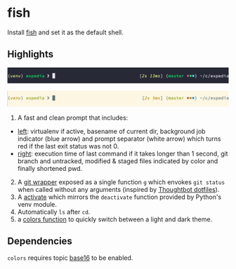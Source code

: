 # fish

Install [fish](https://fishshell.com) and set it as the default shell.

## Highlights

![prompt](../images/prompt-dark.png)

![prompt](../images/prompt-light.png)

1. A fast and clean prompt that includes:
  - [left](https://github.com/arumoy-shome/dotfiles/blob/master/fish/functions/fish_prompt.fish):
    virtualenv if active, basename of current dir, background job indicator
    (blue arrow) and prompt separator (white arrow) which turns red
    if the last exit status was not 0.
  - [right](https://github.com/arumoy-shome/dotfiles/blob/master/fish/functions/fish_right_prompt.fish):
    execution time of last command if it takes longer than 1 second, git branch
    and untracked, modified & staged files indicated by color and
    finally shortened pwd.
2. A [git
   wrapper](https://github.com/arumoy-shome/dotfiles/blob/master/fish/functions/g.fish)
   exposed as a single function `g` which envokes `git status` when called
   without any arguments (inspired by [Thoughtbot
   dotfiles](https://github.com/thoughtbot/dotfiles/blob/master/zsh/functions/g)).
3. A
   [activate](https://github.com/arumoy-shome/dotfiles/blob/master/fish/functions/activate.fish)
   which mirrors the `deactivate` function provided by Python's venv module.
3. Automatically `ls` after `cd`.
4. a [colors
   function](https://github.com/arumoy-shome/dotfiles/blob/master/fish/functions/colors.fish)
   to quickly switch between a light and dark theme.

## Dependencies

`colors` requires topic
[base16](https://github.com/arumoy-shome/dotfiles/tree/master/base16) to be enabled.
